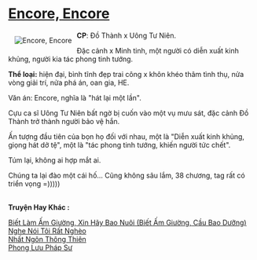 <a href="https://utruyen.com/encore-encore/19390/" title="Encore, Encore"><h1>Encore, Encore</h1></a><div style="display:table"><img align="right" style="float: left; padding: 10px;" src="https://utruyen.com/images/story/200x260/encore-encore.jpg" alt="Encore, Encore"><b>CP</b>: Đồ Thành x Uông Tư Niên.<p></p>Đặc cảnh x Minh tinh, một người có diễn xuất kinh khủng, người kia tác phong tinh tướng.<p></p><b>Thể loại:</b> hiện đại, bình tĩnh đẹp trai công x khôn khéo thâm tình thụ, nửa vòng giải trí, nửa phá án, oan gia, HE.<p></p>Văn án: Encore, nghĩa là "hát lại một lần".<p></p>Cựu ca sĩ Uông Tư Niên bất ngờ bị cuốn vào một vụ mưu sát, đặc cảnh Đồ Thành trở thành người bảo vệ hắn.<p></p>Ấn tượng đầu tiên của bọn họ đối với nhau, một là "Diễn xuất kinh khủng, giọng hát dở tệ", một là "tác phong tinh tướng, khiến người tức chết".<p></p>Túm lại, không ai hợp mắt ai.<p></p>Chúng ta lại đào một cái hố... Cũng không sâu lắm, 38 chương, tag rất có triển vọng =)))))</div><p><br><b>Truyện Hay Khác :</b></p><a href="https://utruyen.com/biet-lam-am-giuong-xin-hay-bao-nuoi-biet-am-giuong-cau-bao-duong/19405/" alt="Biết Làm Ấm Giường, Xin Hãy Bao Nuôi (Biết Ấm Giường, Cầu Bao Dưỡng)">Biết Làm Ấm Giường, Xin Hãy Bao Nuôi (Biết Ấm Giường, Cầu Bao Dưỡng)</a><br/><a href="https://github.com/quanluxury/ngontinh_sac/tree/master/truyenhay/21845/" alt="Nghe Nói Tôi Rất Nghèo">Nghe Nói Tôi Rất Nghèo</a><br/><a href="https://github.com/quanluxury/ngontinhhot/tree/master/truyenhay/17577/" alt="Nhất Ngôn Thông Thiên">Nhất Ngôn Thông Thiên</a><br/><a href="https://github.com/quanluxury/truyenhot/tree/master/truyenhay/295/" alt="Phong Lưu Pháp Sư">Phong Lưu Pháp Sư</a><br/>